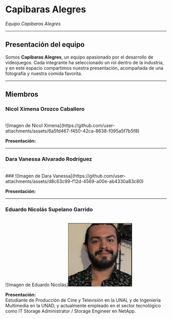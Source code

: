 # Capibaras Alegres

*Equipo Capibaras Alegres*

---

## Presentación del equipo

Somos **Capibaras Alegres**, un equipo apasionado por el desarrollo de videojuegos. Cada integrante ha seleccionado un rol dentro de la industria, y en este espacio compartimos nuestra presentación, acompañada de una fotografía y nuestra comida favorita.

---

## Miembros

### Nicol Ximena Orozco Caballero
<br>
![Imagen de Nicol Ximena](https://github.com/user-attachments/assets/6a5fd467-f450-42ca-8638-f095a5f7b5f8)

**Presentación:**

---

### Dara Vanessa Alvarado Rodríguez
<br>
### ![Imagen de Dara Vanessa](https://github.com/user-attachments/assets/d8c63c99-f12d-4569-a00e-ab4330a83c80)

**Presentación:**

---

### Eduardo Nicolás Supelano Garrido
<br>
![Imagen de Eduardo Nicolás]<img src="https://github.com/vanessa10r/Capibaras-Alegres/raw/main/Eduardo.supelano/foto%20de%20perfil.png?raw=true" alt="Imagen de Eduardo" style="width:200px; height:auto;">


**Presentación:**  
Estudiante de Producción de Cine y Televisión en la UNAL y de Ingeniería Multimedia en la UNAD, y actualmente empleado en el sector tecnológico como IT Storage Administrator / Storage Engineer en NetApp.
